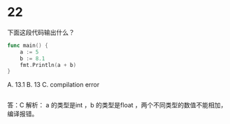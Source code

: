 # 22

下面这段代码输出什么？

```go
func main() {  
    a := 5
    b := 8.1
    fmt.Println(a + b)
}
```

A. 13.1
B. 13
C. compilation error

```shell

```

答：C
解析： a 的类型是int ，b 的类型是float ，两个不同类型的数值不能相加，编译报错。